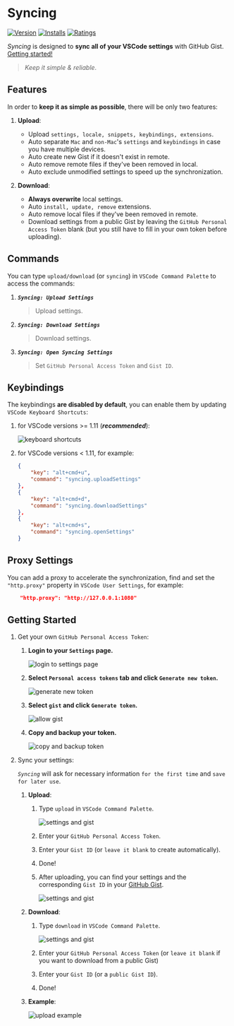 # Syncing

[![Version](https://vsmarketplacebadge.apphb.com/version/nonoroazoro.syncing.svg)](https://marketplace.visualstudio.com/items?itemName=nonoroazoro.syncing)
[![Installs](https://vsmarketplacebadge.apphb.com/installs-short/nonoroazoro.syncing.svg)](https://marketplace.visualstudio.com/items?itemName=nonoroazoro.syncing)
[![Ratings](https://vsmarketplacebadge.apphb.com/rating/nonoroazoro.syncing.svg)](https://marketplace.visualstudio.com/items?itemName=nonoroazoro.syncing)

*Syncing* is designed to **sync all of your VSCode settings** with GitHub Gist. <a href="#getting-started">Getting started!</a>

> *Keep it simple & reliable*.


## Features

In order to **keep it as simple as possible**, there will be only two features:

1. **Upload**:

    * Upload `settings, locale, snippets, keybindings, extensions`.
    * Auto separate `Mac` and `non-Mac`'s `settings` and `keybindings` in case you have multiple devices.
    * Auto create new Gist if it doesn't exist in remote.
    * Auto remove remote files if they've been removed in local.
    * Auto exclude unmodified settings to speed up the synchronization.

1. **Download**:

    * **Always overwrite** local settings.
    * Auto `install, update, remove` extensions.
    * Auto remove local files if they've been removed in remote.
    * Download settings from a public Gist by leaving the `GitHub Personal Access Token` blank (but you still have to fill in your own token before uploading).


## Commands

You can type `upload/download` (or `syncing`) in `VSCode Command Palette` to access the commands:

1. ***`Syncing: Upload Settings`***

    > Upload settings.

1. ***`Syncing: Download Settings`***

    > Download settings.

1. ***`Syncing: Open Syncing Settings`***

    > Set `GitHub Personal Access Token` and `Gist ID`.


## Keybindings

The keybindings **are disabled by default**, you can enable them by updating `VSCode Keyboard Shortcuts`:

1. for VSCode versions >= 1.11 (***recommended***):

    ![keyboard shortcuts](docs/gif/Keyboard-Shortcuts.gif)


1. for VSCode versions < 1.11, for example:

    ```json
    {
        "key": "alt+cmd+u",
        "command": "syncing.uploadSettings"
    },
    {
        "key": "alt+cmd+d",
        "command": "syncing.downloadSettings"
    },
    {
        "key": "alt+cmd+s",
        "command": "syncing.openSettings"
    }
    ```


## Proxy Settings

You can add a proxy to accelerate the synchronization, find and set the `"http.proxy"` property in `VSCode User Settings`, for example:

```json
    "http.proxy": "http://127.0.0.1:1080"
```


## Getting Started

1. Get your own `GitHub Personal Access Token`:

    1. **Login to your `Settings` page.**

        ![login to settings page](docs/png/0.png)

    1. **Select `Personal access tokens` tab and click `Generate new token`.**

        ![generate new token](docs/png/1.png)

    1. **Select `gist` and click `Generate token`.**

        ![allow gist](docs/png/2.png)

    1. **Copy and backup your token.**

        ![copy and backup token](docs/png/3.png)

1. Sync your settings:

    *`Syncing`* will ask for necessary information `for the first time` and `save for later use`.

    1. **Upload**:

        1. Type `upload` in `VSCode Command Palette`.

            ![settings and gist](docs/png/5.png)

        1. Enter your `GitHub Personal Access Token`.

        1. Enter your `Gist ID` (or `leave it blank` to create automatically).

        1. Done!

        1. After uploading, you can find your settings and the corresponding `Gist ID` in your [GitHub Gist](https://gist.github.com).

            ![settings and gist](docs/png/4.png)

    1. **Download**:

        1. Type `download` in `VSCode Command Palette`.

            ![settings and gist](docs/png/6.png)

        1. Enter your `GitHub Personal Access Token` (or `leave it blank` if you want to download from a public Gist)

        1. Enter your `Gist ID` (or a `public Gist ID`).

        1. Done!

    1. **Example**:
        
        ![upload example](docs/gif/Example-Upload.gif)
